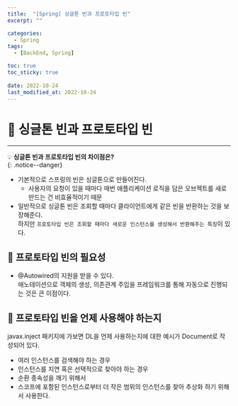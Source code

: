 ```yaml
---
title:  "[Spring] 싱글톤 빈과 프로토타입 빈"
excerpt: "" 

categories:
  - Spring
tags:
  - [BackEnd, Spring]

toc: true
toc_sticky: true
 
date: 2022-10-24
last_modified_at: 2022-10-24
---
```


# 🚀 싱글톤 빈과 프로토타입 빈
---
💡 **싱글톤 빈과 프로토타입 빈의 차이점은?**  
{: .notice--danger}

- 기본적으로 스프링의 빈은 싱글톤으로 만들어진다.
    - 사용자의 요청이 있을 때마다 매번 애플리케이션 로직을 담은 오브젝트를 새로 만드는 건 비효율적이기 때문
- 일반적으로 싱글톤 빈은 조회할 때마다 클라이언트에게 같은 빈을 반환하는 것을 보장해준다.  
  하지만 `프로토타입 빈은 조회할 때마다 새로운 인스턴스를 생성해서 반환해주는 특징`이 있다.

## 📝 프로토타입 빈의 필요성
- @Autowired의 지원을 받을 수 있다.  
  애노테이션으로 객체의 생성, 의존관계 주입을 프레임워크를 통해 자동으로 진행되는 것은 큰 이점이다.

## 📝 프로토타입 빈을 언제 사용해야 하는지
javax.inject 패키지에 가보면 DL을 언제 사용하는지에 대한 예시가 Document로 작성되어 있다.

- 여러 인스턴스를 검색해야 하는 경우
- 인스턴스를 지연 혹은 선택적으로 찾아야 하는 경우
- 순환 종속성을 깨기 위해서
- 스코프에 포함된 인스턴스로부터 더 작은 범위의 인스턴스를 찾아 추상화 하기 위해서 사용한다.